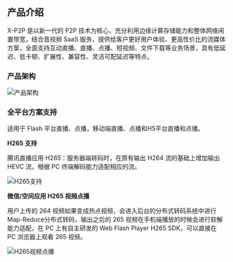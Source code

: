 ## 产品介绍

X-P2P 是以新一代的 P2P 技术为核心，充分利用边缘计算存储能力和整体网络闲置带宽，结合音视频 SaaS 服务，提供给客户更好用户体验、更高性价比的流媒体方案，全面支持互动直播、直播、点播、短视频、文件下载等业务场景，具有低延迟、低卡顿、扩展性、兼容性、灵活可配延迟等特点。

### 产品架构
![产品架构](https://mc.qcloudimg.com/static/img/c27abe3bed4777ee476d95d8ee56eaf3/image.png)

### 全平台方案支持

适用于 Flash 平台直播、点播，移动端直播、点播和H5平台直播和点播。

**H265 支持**

腾讯直播应用 H265：服务器端转码时，在原有输出 H264 流的基础上增加输出 HEVC 流，根据 PC 终端解码能力适配相应的流。

![H265支持](https://mc.qcloudimg.com/static/img/01e92b8b7f794d5115b77c5d0b3d6da4/image.png)

**微信/空间应用 H265 视频点播**

用户上传的 264 视频如果变成热点视频，会进入后台的分布式转码系统中进行Map-Reduce分布式转码，输出之后的 265 视频在手机端播放的时候会进行软解能力适配，在 PC 上有自主研发的 Web Flash Player H265 SDK，可以直接在 PC 浏览器上观看 265 视频。

![H265视频点播](https://mc.qcloudimg.com/static/img/47fa869be012af2e23f10f8da69f0795/image.png)